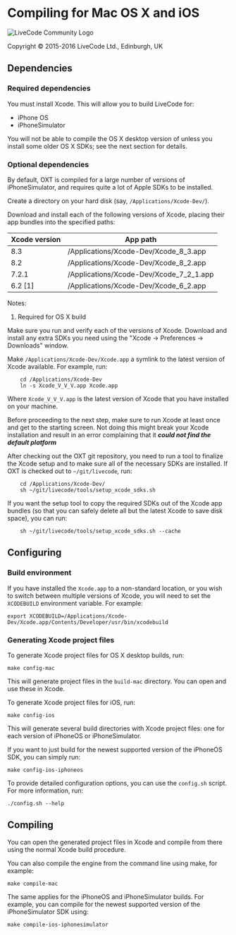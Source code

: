 # Compiling for Mac OS X and iOS

![LiveCode Community Logo](http://livecode.com/wp-content/uploads/2015/02/livecode-logo.png)

Copyright © 2015-2016 LiveCode Ltd., Edinburgh, UK

## Dependencies

### Required dependencies

You must install Xcode.  This will allow you to build LiveCode for:

* iPhone OS
* iPhoneSimulator

You will not be able to compile the OS X desktop version of unless you install some older OS X SDKs; see the next section for details.

### Optional dependencies

By default, OXT is compiled for a large number of versions of iPhoneSimulator, and requires quite a lot of Apple SDKs to be installed.

Create a directory on your hard disk (say, `/Applications/Xcode-Dev/`).

Download and install each of the following versions of Xcode, placing their app bundles into the specified paths:

| Xcode version | App path                                |
| ------------- | --------------------------------------- |
| 8.3           | /Applications/Xcode-Dev/Xcode_8_3.app   |
| 8.2           | /Applications/Xcode-Dev/Xcode_8_2.app   |
| 7.2.1         | /Applications/Xcode-Dev/Xcode_7_2_1.app |
| 6.2 [1]       | /Applications/Xcode-Dev/Xcode_6_2.app   |

Notes:
1. Required for OS X build

Make sure you run and verify each of the versions of Xcode. Download and install any extra SDKs you need using the "Xcode → Preferences → Downloads" window.

Make `/Applications/Xcode-Dev/Xcode.app` a symlink to the latest version of Xcode available.  For example, run:
```
    cd /Applications/Xcode-Dev
    ln -s Xcode_V_V_V.app Xcode.app
```
Where `Xcode_V_V_V.app` is the latest version of Xcode that you have installed on your machine.

Before proceeding to the next step, make sure to run Xcode at least once and get to the starting screen. Not doing this might break your Xcode installation and result in an error complaining that it ***could not find the default platform***

After checking out the OXT git repository, you need to run a tool to finalize the Xcode setup and to make sure all of the necessary SDKs are installed.  If OXT is checked out to `~/git/livecode`, run:
```
    cd /Applications/Xcode-Dev/
    sh ~/git/livecode/tools/setup_xcode_sdks.sh
```
If you want the setup tool to copy the required SDKs out of the Xcode
app bundles (so that you can safely delete all but the latest Xcode to
save disk space), you can run:
```
    sh ~/git/livecode/tools/setup_xcode_sdks.sh --cache
```
## Configuring

### Build environment

If you have installed the `Xcode.app` to a non-standard location, or you wish to switch between multiple versions of Xcode, you will need to set the `XCODEBUILD` environment variable.  For example:

    export XCODEBUILD=/Applications/Xcode-Dev/Xcode.app/Contents/Developer/usr/bin/xcodebuild

### Generating Xcode project files

To generate Xcode project files for OS X desktop builds, run:

    make config-mac

This will generate project files in the `build-mac` directory.  You can open and use these in Xcode.

To generate Xcode project files for iOS, run:

    make config-ios

This will generate several build directories with Xcode project files: one for each version of iPhoneOS or iPhoneSimulator.

If you want to just build for the newest supported version of the iPhoneOS SDK, you can simply run:

    make config-ios-iphoneos

To provide detailed configuration options, you can use the `config.sh` script.  For more information, run:

    ./config.sh --help

## Compiling

You can open the generated project files in Xcode and compile from there using the normal Xcode build procedure.

You can also compile the engine from the command line using make, for example:

    make compile-mac

The same applies for the iPhoneOS and iPhoneSimulator builds.  For example, you can compile for the newest supported version of the iPhoneSimulator SDK using:

    make compile-ios-iphonesimulator
